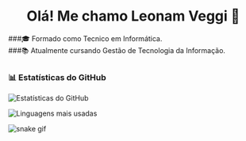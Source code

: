 <h1 align="center">Olá! Me chamo Leonam Veggi 👋</h1>

###🎓 Formado como Tecnico em Informática.<br>
###📚 Atualmente cursando Gestão de Tecnologia da Informação.

##
### 📊 Estatísticas do GitHub

![Estatísticas do GitHub](https://github-readme-stats.vercel.app/api?username=07leonam&show_icons=true&theme=tokyonight)

![Linguagens mais usadas](https://github-readme-stats.vercel.app/api/top-langs/?username=07leonam&layout=compact&theme=tokyonight)




![snake gif](https://github.com/07leonam/07leonam/blob/output/github-contribution-grid-snake.svg)


